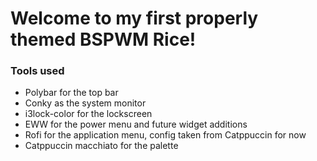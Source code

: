 # Welcome to my first properly themed BSPWM Rice!

<h3>Tools used</h3>
<ul>
  <li> Polybar for the top bar </li>
  <li> Conky as the system monitor </li>
  <li> i3lock-color for the lockscreen </li>
  <li> EWW for the power menu and future widget additions </li>
  <li> Rofi for the application menu, config taken from Catppuccin for now </li>
  <li> Catppuccin macchiato for the palette </li>
</ul>
